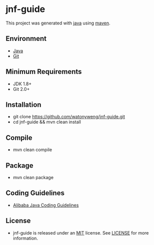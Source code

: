 # jnf-guide

This project was generated with [java](https://openjdk.java.net) using [maven](https://github.com/apache/maven).

## Environment

- [Java](https://www.java.com)
- [Git](https://git-scm.com)

## Minimum Requirements

- JDK 1.8+ 
- Git 2.0+

## Installation

- git clone <https://github.com/watonyweng/jnf-guide.git>
- cd jnf-guide && mvn clean install

## Compile

- mvn clean compile

## Package

- mvn clean package

## Coding Guidelines

- [Alibaba Java Coding Guidelines](https://github.com/alibaba/p3c)

## License

- jnf-guide is released under an [MIT](https://opensource.org/licenses/MIT) license. See [LICENSE](https://github.com/watonyweng/jnf-guide/tree/master/LICENSE) for more information.
